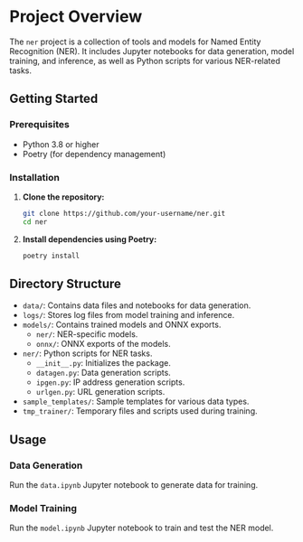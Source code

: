 # Project Overview

The `ner` project is a collection of tools and models for Named Entity Recognition (NER). It includes Jupyter notebooks for data generation, model training, and inference, as well as Python scripts for various NER-related tasks.

## Getting Started

### Prerequisites
- Python 3.8 or higher
- Poetry (for dependency management)

### Installation

1. **Clone the repository:**
   ```bash
   git clone https://github.com/your-username/ner.git
   cd ner
   ```

2. **Install dependencies using Poetry:**
   ```bash
   poetry install
   ```

## Directory Structure

- `data/`: Contains data files and notebooks for data generation.
- `logs/`: Stores log files from model training and inference.
- `models/`: Contains trained models and ONNX exports.
  - `ner/`: NER-specific models.
  - `onnx/`: ONNX exports of the models.
- `ner/`: Python scripts for NER tasks.
  - `__init__.py`: Initializes the package.
  - `datagen.py`: Data generation scripts.
  - `ipgen.py`: IP address generation scripts.
  - `urlgen.py`: URL generation scripts.
- `sample_templates/`: Sample templates for various data types.
- `tmp_trainer/`: Temporary files and scripts used during training.

## Usage

### Data Generation
Run the `data.ipynb` Jupyter notebook to generate data for training.

### Model Training
Run the `model.ipynb` Jupyter notebook to train and test the NER model.
